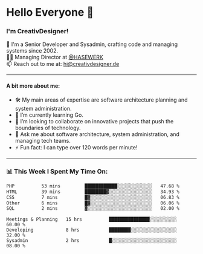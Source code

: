 # Hello Everyone 👋

### I'm CreativDesigner!

🔭 I'm a Senior Developer and Sysadmin, crafting code and managing systems since 2002.  
👨‍💼 Managing Director at [@HASEWERK](https://github.com/HASEWERK)  
📫 Reach out to me at: [hi@creativdesigner.de](mailto:hi@creativdesigner.de)  

---

#### A bit more about me:

- 🛠 My main areas of expertise are software architecture planning and system administration.
- 🌱 I’m currently learning Go.
- 👯 I’m looking to collaborate on innovative projects that push the boundaries of technology.
- 💬 Ask me about software architecture, system administration, and managing tech teams.
- ⚡ Fun fact: I can type over 120 words per minute!  

---

### 📊 **This Week I Spent My Time On:**

<!--START_SECTION:waka-->

```txt
PHP          53 mins         ████████████░░░░░░░░░░░░░   47.68 %
HTML         39 mins         ████████▓░░░░░░░░░░░░░░░░   34.93 %
CSS          7 mins          █▓░░░░░░░░░░░░░░░░░░░░░░░   06.83 %
Other        6 mins          █▓░░░░░░░░░░░░░░░░░░░░░░░   06.06 %
SQL          2 mins          ▓░░░░░░░░░░░░░░░░░░░░░░░░   02.00 %
```

<!--END_SECTION:waka-->

```text
Meetings & Planning   15 hrs          ███████████████░░░░░░░░░░   60.00 % 
Developing            8 hrs           ████████░░░░░░░░░░░░░░░░░   32.00 % 
Sysadmin              2 hrs           █░░░░░░░░░░░░░░░░░░░░░░░░   08.00 %

